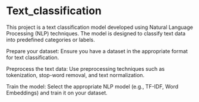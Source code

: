 # Text_classification

This project is a text classification model developed using Natural Language Processing (NLP) techniques. 
The model is designed to classify text data into predefined categories or labels. 

Prepare your dataset: Ensure you have a dataset in the appropriate format for text classification.

Preprocess the text data: Use preprocessing techniques such as tokenization, stop-word removal, and text normalization.

Train the model: Select the appropriate NLP model (e.g., TF-IDF, Word Embeddings) and train it on your dataset.
